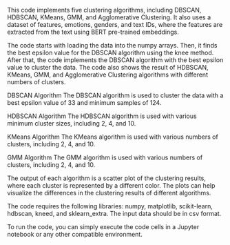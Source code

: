 This code implements five clustering algorithms, including DBSCAN, HDBSCAN, KMeans, GMM, and Agglomerative Clustering. It also uses a dataset of features, emotions, genders, and text IDs, where the features are extracted from the text using BERT pre-trained embeddings.

The code starts with loading the data into the numpy arrays. Then, it finds the best epsilon value for the DBSCAN algorithm using the knee method. After that, the code implements the DBSCAN algorithm with the best epsilon value to cluster the data. The code also shows the result of HDBSCAN, KMeans, GMM, and Agglomerative Clustering algorithms with different numbers of clusters.

DBSCAN Algorithm
The DBSCAN algorithm is used to cluster the data with a best epsilon value of 33 and minimum samples of 124.

HDBSCAN Algorithm
The HDBSCAN algorithm is used with various minimum cluster sizes, including 2, 4, and 10.

KMeans Algorithm
The KMeans algorithm is used with various numbers of clusters, including 2, 4, and 10.

GMM Algorithm
The GMM algorithm is used with various numbers of clusters, including 2, 4, and 10.

The output of each algorithm is a scatter plot of the clustering results, where each cluster is represented by a different color. The plots can help visualize the differences in the clustering results of different algorithms.

The code requires the following libraries: numpy, matplotlib, scikit-learn, hdbscan, kneed, and sklearn_extra. The input data should be in csv format.

To run the code, you can simply execute the code cells in a Jupyter notebook or any other compatible environment.